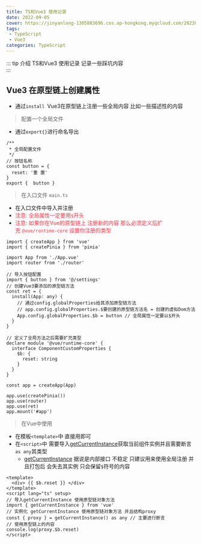 ```yaml
---
title: TS和Vue3 使用记录
date: 2022-09-05
cover: https://jinyanlong-1305883696.cos.ap-hongkong.myqcloud.com/202209072009800.jpg
tags:
 - TypeScript
 - Vue3
categories: TypeScript
---
```


::: tip 介绍
TS和Vue3 使用记录 记录一些踩坑内容<br>
:::

<!-- more -->

## Vue3 在原型链上创建属性

* 通过`install `Vue3在原型链上注册一些全局内容 比如一些描述性的内容

> 配置一个全局文件

* 通过`export{}`进行命名导出

```tsx
/**
 * 全局配置文件
 */
// 按钮名称
const button = {
  reset: '重 置'
}
export {  button }

```

> 在入口文件 `main.ts`

* 在入口文件中导入并注册 
* <font color =#ff3040>注意: 全局属性一定要用`$`开头</font>
* <font color =#ff3040>注意: 如果你在Vue的原型链上 注册新的内容 那么必须定义后扩充 `@vue/runtime-core` 设置你注册的类型</font> 

```tsx
import { createApp } from 'vue'
import { createPinia } from 'pinia'

import App from './App.vue'
import router from './router'

// 导入按钮配置
import { button } from '@/settings'
// 创建Vue3要添加的原型链方法
const ret = {
  install(App: any) {
    // 通过config.globalProperties给其添加原型链方法
    // app.config.globalProperties.$要创建的原型链方法名 = 创建的虚拟Dom方法
    App.config.globalProperties.$b = button // 全局属性一定要以$开头
  }
}

// 定义了全局方法之后需要扩充类型
declare module '@vue/runtime-core' {
  interface ComponentCustomProperties {
    $b: {
      reset: string
    }
  }
}

const app = createApp(App)

app.use(createPinia())
app.use(router)
app.use(ret)
app.mount('#app')

```

> 在Vue中使用

* 在模板`<template>`中 直接用即可
* 在`<script>`中 需要导入[getCurrentInstance]()获取当前组件实例并且需要断言`as any`其类型
  * [getCurrentInstance]()  据说是内部接口 不稳定 只建议用来使用全局注册 并且打包后 会失去其实例 只会保留`$`符号的内容

````vue
<template>
  <div> {{ $b.reset }} </div>
</template>
<script lang="ts" setup>
// 导入getCurrentInstance 使用原型链对象方法
import { getCurrentInstance } from 'vue'
// 实例化 getCurrentInstance 使用原型链对象方法 并且结构proxy
const { proxy } = getCurrentInstance() as any // 主要进行断言
// 使用原型链上的内容
console.log(proxy.$b.reset)
</script>

````

